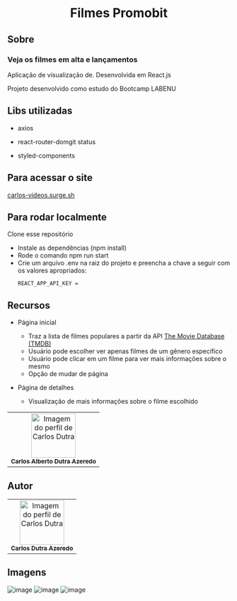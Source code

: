 # <h1 align='center'> Filmes Promobit </h1>

## Sobre
### Veja os filmes em alta e lançamentos 

Aplicação de visualização de.  Desenvolvida em React.js

Projeto desenvolvido como estudo do Bootcamp LABENU

## Libs utilizadas
- axios
- react-router-domgit status

- styled-components

## Para acessar o site

<a href="https://carlos-videos.surge.sh/">carlos-videos.surge.sh</a>


## Para rodar localmente
 Clone esse repositório
- Instale as dependências (npm install) 
- Rode o comando npm run start
- Crie um arquivo .env na raiz do projeto e preencha a chave a seguir com os valores apropriados:
   ```
   REACT_APP_API_KEY =
   ```

## Recursos
- Página inicial
  - Traz a lista de filmes populares a partir da API <a href="https://www.themoviedb.org/">The Movie Database (TMDB)</a>
  - Usuário pode escolher ver apenas filmes de um gênero específico
  - Usuário pode clicar em um filme para ver mais informações sobre o mesmo
  - Opção de mudar de página

- Página de detalhes
  - Visualização de mais informações sobre o filme escolhido



<table>
  <tr>
    <td align="center"><a href="https://github.com/peustef">
    <img src="https://avatars.githubusercontent.com/u/81594451?s=40&v=4" width="100px" alt="Imagem do perfil de Carlos Dutra"/>
    <br />
    <sub><b>Carlos Alberto Dutra Azeredo</b></sub>

</table>

## Autor

<table>
  <tr>
    <td align="center"><a href="https://github.com/Carlos-Dutra-Azeredo">
    <img src="https://avatars.githubusercontent.com/u/81594451?v=4" width="100px" alt="Imagem do perfil de Carlos Dutra"/>
    <br />
    <sub><b>Carlos Dutra Azeredo</b></sub>

</table>

## Imagens

![image](https://user-images.githubusercontent.com/81594451/141823664-30dbf5a8-3d0e-4cd8-a3e2-cd0d3675a7e0.png)
![image](https://user-images.githubusercontent.com/81594451/141823794-27ad814b-8d71-44fe-bd27-45febc6d4907.png)
![image](https://user-images.githubusercontent.com/81594451/141823887-24336b19-fa42-4af1-8934-b6bfe7de3361.png)


